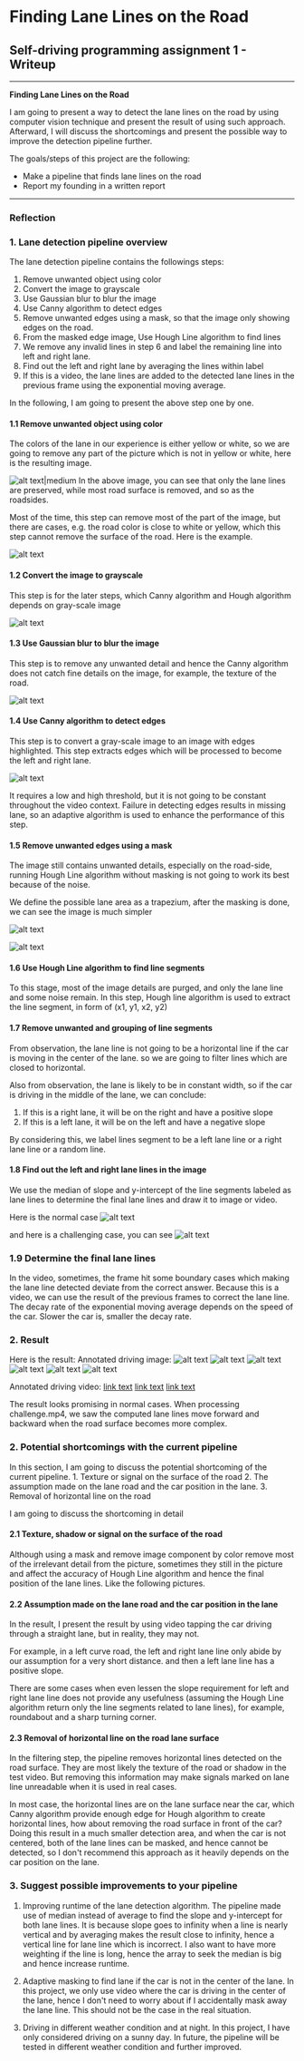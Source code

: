 # **Finding Lane Lines on the Road** 

## Self-driving programming assignment 1 - Writeup

---

**Finding Lane Lines on the Road**

I am going to present a way to detect the lane lines on the road by using computer vision technique and present the result of using such approach. Afterward, I will discuss the shortcomings and present the possible way to improve the detection pipeline further.

The goals/steps of this project are the following:
* Make a pipeline that finds lane lines on the road
* Report my founding in a written report

[//]: # (Image References)

[image1]: ./writeup_images/solidYellowCurve2.removecolor.png "RemoveColorNormal"
[image2]: ./writeup_images/problem.removecolor.png "RemoveColorProblem"
[image3]: ./writeup_images/solidYellowCurve2.grayscale.png "Grayscale"
[image4]: ./writeup_images/solidYellowCurve2.guassian.png "Guassian"
[image5]: ./writeup_images/solidYellowCurve2.canny.png "Canny"
[image6]: ./writeup_images/solidYellowCurve2.masked.png "Masked"
[image7]: ./writeup_images/problem.masked.png "MaskedProblem"
[image8]: ./writeup_images/solidYellowCurve2.houghline.png "HoughLine"
[image9]: ./writeup_images/solidYellowCurve2.houghline.png "HoughLineProblem"
[image10]: ./test_images_output/solidWhiteCurve.jpg "Solid white curve lane"
[image11]: ./test_images_output/solidWhiteRight.jpg "Solid White right lane"
[image12]: ./test_images_output/solidYellowCurve.jpg "Solid Yello curve lane"
[image13]: ./test_images_output/solidYellowCurve2.jpg "Solid Yellow curve lane 2"
[image14]: ./test_images_output/solidYellowLeft.jpg "Solid Yello left lane"
[image15]: ./test_images_output/whiteCarLaneSwitch.jpg "White car lane switch"


---

### Reflection

### 1. Lane detection pipeline overview

The lane detection pipeline contains the followings steps:

1. Remove unwanted object using color
2. Convert the image to grayscale
3. Use Gaussian blur to blur the image
4. Use Canny algorithm to detect edges
5. Remove unwanted edges using a mask, so that the image only showing edges on the road.
6. From the masked edge image, Use Hough Line algorithm to find lines
7. We remove any invalid lines in step 6 and label the remaining line into left and right lane.
8. Find out the left and right lane by averaging the lines within label
9. If this is a video, the lane lines are added to the detected lane lines in the previous frame using the exponential moving average.

In the following, I am going to present the above step one by one.

#### 1.1  Remove unwanted object using color
The colors of the lane in our experience is either yellow or white, so we are going to remove any part of the picture which is not in yellow or white, here is the resulting image.

![alt text|medium][image1]
In the above image, you can see that only the lane lines are preserved, while most road surface is removed, and so as the roadsides.

Most of the time, this step can remove most of the part of the image, but there are cases, e.g. the road color is close to white or yellow, which this step cannot remove the surface of the road. Here is the example.

![alt text][image2]

#### 1.2 Convert the image to grayscale
This step is for the later steps, which Canny algorithm and Hough algorithm depends on gray-scale image

![alt text][image3]

#### 1.3  Use Gaussian blur to blur the image
This step is to remove any unwanted detail and hence the Canny algorithm does not catch fine details on the image, for example, the texture of the road.

![alt text][image4]

#### 1.4  Use Canny algorithm to detect edges
This step is to convert a gray-scale image to an image with edges highlighted. This step extracts edges which will be processed to become the left and right lane.

![alt text][image5]

It requires a low and high threshold, but it is not going to be constant throughout the video context. Failure in detecting edges results in missing lane, so an adaptive algorithm is used to enhance the performance of this step.

#### 1.5 Remove unwanted edges using a mask
The image still contains unwanted details, especially on the road-side, running Hough Line algorithm without masking is not going to work its best because of the noise.

We define the possible lane area as a trapezium, after the masking is done, we can see the image is much simpler

![alt text][image6]

![alt text][image7]

#### 1.6  Use Hough Line algorithm to find line segments
To this stage, most of the image details are purged, and only the lane line and some noise remain. In this step, Hough line algorithm is used to extract the line segment, in form of (x1, y1, x2, y2)

#### 1.7  Remove unwanted and grouping of line segments
From observation, the lane line is not going to be a horizontal line if the car is moving in the center of the lane. so we are going to filter lines which are closed to horizontal. 

Also from observation, the lane is likely to be in constant width, so if the car is driving in the middle of the lane, we can conclude:

1. If this is a right lane, it will be on the right and have a positive slope
2. If this is a left lane, it will be on the left and have a negative slope

By considering this, we label lines segment to be a left lane line or a right lane line or a random line.

#### 1.8  Find out the left and right lane lines in the image
We use the median of slope and y-intercept of the line segments labeled as lane lines to determine the final lane lines and draw it to image or video.

Here is the normal case
![alt text][image8]

and here is a challenging case, you can see 
![alt text][image9]

### 1.9 Determine the final lane lines
In the video, sometimes, the frame hit some boundary cases which making the lane line detected deviate from the correct answer. Because this is a video, we can use the result of the previous frames to correct the lane line. 
The decay rate of the exponential moving average depends on the speed of the car. Slower the car is, smaller the decay rate.


### 2. Result
Here is the result:
Annotated driving image:
![alt text][image10]
![alt text][image11]
![alt text][image12]
![alt text][image13]
![alt text][image14]
![alt text][image15]

Annotated driving video:
[link text](./test_videos_output/solidWhiteRight.mp4 "Detect solid white line")
[link text](./test_videos_output/solidYellowLeft.mp4 "Detect solid yellow line")
[link text](./test_videos_output/challenge.mp4 "A challenging case")

The result looks promising in normal cases.
When processing challenge.mp4, we saw the computed lane lines move forward and backward when the road surface becomes more complex.

### 2. Potential shortcomings with the current pipeline
In this section, I am going to discuss the potential shortcoming of the current pipeline.
    1. Texture or signal on the surface of the road
    2. The assumption made on the lane road and the car position in the lane.
    3. Removal of horizontal line on the road

I am going to discuss the shortcoming in detail

#### 2.1 Texture, shadow or signal on the surface of the road
Although using a mask and remove image component by color remove most of the irrelevant detail from the picture, sometimes they still in the picture and affect the accuracy of Hough Line algorithm and hence the final position of the lane lines. Like the following pictures.

#### 2.2 Assumption made on the lane road and the car position in the lane
In the result, I present the result by using video tapping the car driving through a straight lane, but in reality, they may not.

For example, in a left curve road, the left and right lane line only abide by our assumption for a very short distance. and then a left lane line has a positive slope.

There are some cases when even lessen the slope requirement for left and right lane line does not provide any usefulness (assuming the Hough Line algorithm return only the line segments related to lane lines), for example, roundabout and a sharp turning corner.

#### 2.3 Removal of horizontal line on the road lane surface
In the filtering step, the pipeline removes horizontal lines detected on the road surface. They are most likely the texture of the road or shadow in the test video. But removing this information may make signals marked on lane line unreadable when it is used in real cases.

In most case, the horizontal lines are on the lane surface near the car, which Canny algorithm provide enough edge for Hough algorithm to create horizontal lines, how about removing the road surface in front of the car? Doing this result in a much smaller detection area, and when the car is not centered, both of the lane lines can be masked, and hence cannot be detected, so I don't recommend this approach as it heavily depends on the car position on the lane.

### 3. Suggest possible improvements to your pipeline

1. Improving runtime of the lane detection algorithm. The pipeline made use of median instead of average to find the slope and y-intercept for both lane lines. It is because slope goes to infinity when a line is nearly vertical and by averaging makes the result close to infinity, hence a vertical line for lane line which is incorrect.
I also want to have more weighting if the line is long, hence the array to seek the median is big and hence increase runtime.
2. Adaptive masking to find lane if the car is not in the center of the lane. In this project, we only use video where the car is driving in the center of the lane, hence I don't need to worry about if I accidentally mask away the lane line. This should not be the case in the real situation.

3. Driving in different weather condition and at night. In this project, I have only considered driving on a sunny day. In future, the pipeline will be tested in different weather condition and further improved.
